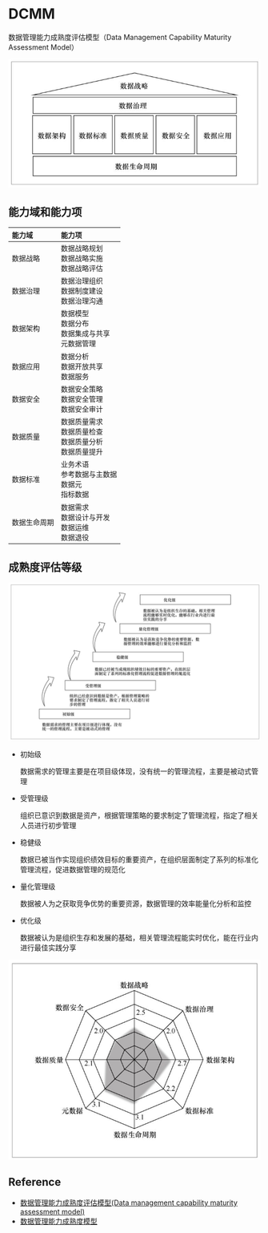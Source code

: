 # DCMM

数据管理能力成熟度评估模型（Data Management Capability Maturity Assessment Model）

![数据管理能力成熟度模型](assets/images/dcmm01.jpg)

## 能力域和能力项

| 能力域 | 能力项 |
| :---- | :---- |
| 数据战略 | 数据战略规划<br>数据战略实施<br>数据战略评估 |
| 数据治理 | 数据治理组织<br>数据制度建设<br>数据治理沟通 |
| 数据架构 | 数据模型<br>数据分布<br>数据集成与共享<br>元数据管理 |
| 数据应用 | 数据分析<br>数据开放共享<br>数据服务 |
| 数据安全 | 数据安全策略<br>数据安全管理<br>数据安全审计 |
| 数据质量 | 数据质量需求<br>数据质量检查<br>数据质量分析<br>数据质量提升 |
| 数据标准 | 业务术语<br>参考数据与主数据<br>数据元<br>指标数据 |
| 数据生命周期 | 数据需求<br>数据设计与开发<br>数据运维<br>数据退役 |

## 成熟度评估等级

![成熟度评估等级](assets/images/dcmm02.jpg)

- 初始级

  数据需求的管理主要是在项目级体现，没有统一的管理流程，主要是被动式管理

- 受管理级

  组织已意识到数据是资产，根据管理策略的要求制定了管理流程，指定了相关人员进行初步管理

- 稳健级

  数据已被当作实现组织绩效目标的重要资产，在组织层面制定了系列的标准化管理流程，促进数据管理的规范化

- 量化管理级

  数据被人为之获取竞争优势的重要资源，数据管理的效率能量化分析和监控

- 优化级

  数据被认为是组织生存和发展的基础，相关管理流程能实时优化，能在行业内进行最佳实践分享
  
![某通信企业评估数据能力成熟度等级分布](assets/images/dcmm03.jpg)

## Reference

- [数据管理能力成熟度评估模型(Data management capability maturity assessment model)](http://www.gb688.cn/bzgk/gb/newGbInfo?hcno=B282A7BD34CAA6E2D742E0CAB7587DBC)
- [数据管理能力成熟度模型](http://www.infocomm-journal.com/bdr/CN/abstract/abstract165784.shtml)
